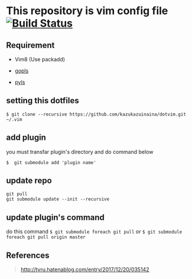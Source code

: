 # This repository is vim config file [![Build Status](https://travis-ci.org/kazukazuinaina/dotvim.svg?branch=master)](https://travis-ci.org/kazukazuinaina/dotvim)

## Requirement

- Vim8 (Use packadd)

- [gopls](https://github.com/golang/go/wiki/gopls)

- [pyls](https://github.com/palantir/python-language-server)

## setting this dotfiles

```
$ git clone --recursive https://github.com/kazukazuinaina/dotvim.git ~/.vim
```

## add plugin

you must transfar plugin's directory and do command below

```
$  git submodule add 'plugin name'
```

## update repo
```
git pull
git submodule update --init --recursive
```

## update plugin's command

do this command
    ```
    $ git submodule foreach git pull
    ```
or
    ```
    $ git submodule foreach git pull origin master
    ```

## References

> http://tyru.hatenablog.com/entry/2017/12/20/035142

